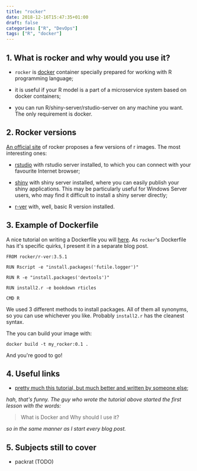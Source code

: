 ```yaml
---
title: "rocker"
date: 2018-12-16T15:47:35+01:00
draft: false
categories: ["R", "DevOps"]
tags: ["R", "docker"]
---
```


## 1. What is rocker and why would you use it?

* `rocker` is [docker](https://tomis9.github.io/docker) container specially prepared for working with R programming language;

* it is useful if your R model is a part of a microservice system based on docker containers;

* you can run R/shiny-server/rstudio-server on any machine you want. The only requirement is docker.

## 2. Rocker versions

[An official site](https://hub.docker.com/u/rocker/) of rocker proposes a few versions of r images. The most interesting ones:

* [rstudio](https://hub.docker.com/r/rocker/rstudio) with rstudio server installed, to which you can connect with your favourite Internet browser;

* [shiny](https://hub.docker.com/r/rocker/shiny) with shiny server installed, where you can easily publish your shiny applications. This may be particularly useful for Windows Server users, who may find it difficult to install a shiny server directly;

* [r-ver](https://hub.docker.com/r/rocker/r-ver) with, well, basic R version installed.

## 3. Example of Dockerfile

A nice tutorial on writing a Dockerfile you will [here](https://tomis9.github.io/docker). As `rocker`'s Dockerfile has it's specific quirks, I present it in a separate blog post.

```
FROM rocker/r-ver:3.5.1

RUN Rscript -e "install.packages('futile.logger')"

RUN R -e "install.packages('devtools')"

RUN install2.r -e bookdown rticles

CMD R
```

We used 3 different methods to install packages. All of them all synonyms, so you can use whichever you like. Probably `install2.r` has the cleanest syntax.

The you can build your image with:

```
docker build -t my_rocker:0.1 .
```

And you're good to go!

## 4. Useful links

* [pretty much this tutorial, but much better and written by someone else](http://ropenscilabs.github.io/r-docker-tutorial/);

*hah, that's funny. The guy who wrote the tutorial above started the first lesson with the words:*

>What is Docker and Why should I use it?

*so in the same manner as I start every blog post.*

## 5. Subjects still to cover

* packrat (TODO)
